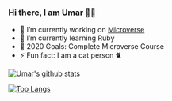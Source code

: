 ### Hi there, I am Umar 🙋‍♂️

- 🔭 I’m currently working on [Microverse](https://microverse.org/)
- 🌱 I’m currently learning Ruby
- 🥅 2020 Goals: Complete Microverse Course
- ⚡ Fun fact: I am a cat person 🐈

[![Umar's github stats](https://github-readme-stats.vercel.app/api?username=mohammadumar28)](https://github.com/mohammadumar28)

[![Top Langs](https://github-readme-stats.vercel.app/api/top-langs/?username=mohammadumar28&layout=compact)](https://github.com/mohammadumar28)

[twitter]: https://twitter.com/Mohammadumar28
[linkedin]: https://www.linkedin.com/in/mohammadumar28/
